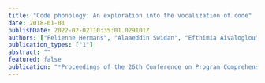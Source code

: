 ```yaml
---
title: "Code phonology: An exploration into the vocalization of code"
date: 2018-01-01
publishDate: 2022-02-02T10:35:01.029101Z
authors: ["Felienne Hermans", "Alaaeddin Swidan", "Efthimia Aivaloglou"]
publication_types: ["1"]
abstract: ""
featured: false
publication: "*Proceedings of the 26th Conference on Program Comprehension*"
---
```


